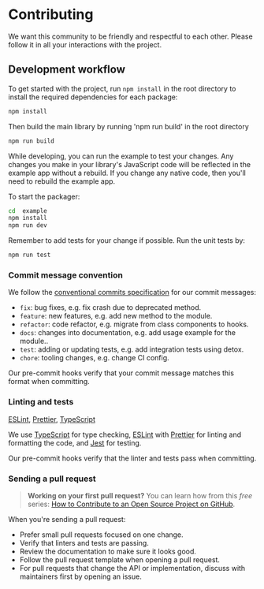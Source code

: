 # Contributing

We want this community to be friendly and respectful to each other. Please follow it in all your interactions with the project.

## Development workflow

To get started with the project, run `npm install` in the root directory to install the required dependencies for each package:

```sh
npm install
```

Then build the main library by running 'npm run build' in the root directory

```sh
npm run build
```

While developing, you can run the example to test your changes. Any changes you make in your library's JavaScript code will be reflected in the example app without a rebuild. If you change any native code, then you'll need to rebuild the example app.

To start the packager:

```sh
cd  example
npm install
npm run dev
```

Remember to add tests for your change if possible. Run the unit tests by:

```sh
npm run test
```

### Commit message convention

We follow the [conventional commits specification](https://www.conventionalcommits.org/en) for our commit messages:

- `fix`: bug fixes, e.g. fix crash due to deprecated method.
- `feature`: new features, e.g. add new method to the module.
- `refactor`: code refactor, e.g. migrate from class components to hooks.
- `docs`: changes into documentation, e.g. add usage example for the module..
- `test`: adding or updating tests, e.g. add integration tests using detox.
- `chore`: tooling changes, e.g. change CI config.

Our pre-commit hooks verify that your commit message matches this format when committing.

### Linting and tests

[ESLint](https://eslint.org/), [Prettier](https://prettier.io/), [TypeScript](https://www.typescriptlang.org/)

We use [TypeScript](https://www.typescriptlang.org/) for type checking, [ESLint](https://eslint.org/) with [Prettier](https://prettier.io/) for linting and formatting the code, and [Jest](https://jestjs.io/) for testing.

Our pre-commit hooks verify that the linter and tests pass when committing.

### Sending a pull request

> **Working on your first pull request?** You can learn how from this _free_ series: [How to Contribute to an Open Source Project on GitHub](https://app.egghead.io/playlists/how-to-contribute-to-an-open-source-project-on-github).

When you're sending a pull request:

- Prefer small pull requests focused on one change.
- Verify that linters and tests are passing.
- Review the documentation to make sure it looks good.
- Follow the pull request template when opening a pull request.
- For pull requests that change the API or implementation, discuss with maintainers first by opening an issue.
